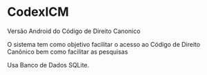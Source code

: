CodexICM
========

Versão Android do Código de Direito Canonico

O sistema tem como objetivo facilitar o acesso ao Código de Direito Canônico bem como facilitar as pesquisas

Usa Banco de Dados SQLite.
